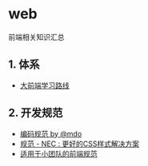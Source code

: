 ﻿# web
前端相关知识汇总

## 1. 体系
  * [大前端学习路线](https://github.com/Aw5850/web/tree/master/Learning%20Path)
  
## 2. 开发规范<br />
* [编码规范 by @mdo ](http://codeguide.bootcss.com/)<br />
* [规范 - NEC : 更好的CSS样式解决方案 ](http://nec.netease.com/standard)<br />
* [适用于小团队的前端规范 ](http://front-end-standards.com/)<br />

